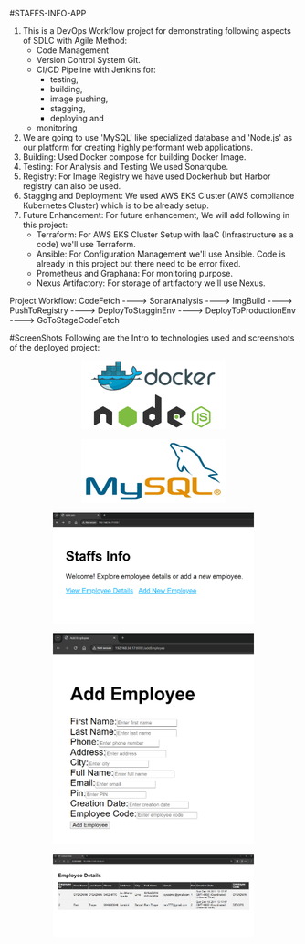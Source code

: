 #STAFFS-INFO-APP
1. This is a DevOps Workflow project for demonstrating following aspects of SDLC with Agile Method:
   - Code Management
   - Version Control System Git.
   - CI/CD Pipeline with Jenkins for:
      - testing,
      - building,
      - image pushing,
      - stagging,
      - deploying and
   - monitoring
2. We are going to use 'MySQL' like specialized database and 'Node.js' as our platform for creating highly performant web applications.
3. Building: Used Docker compose for building Docker Image.
4. Testing: For Analysis and Testing We used Sonarqube.
5. Registry: For Image Registry we have used Dockerhub but Harbor registry can also be used.
6. Stagging and Deployment: We used AWS EKS Cluster (AWS compliance Kubernetes Cluster) which is to be already setup.
7. Future Enhancement: For future enhancement, We will add following in this project:
     - Terraform: For AWS EKS Cluster Setup with IaaC (Infrastructure as a code) we'll use Terraform.
     - Ansible: For Configuration Management we'll use Ansible. Code is already in this project but there need to be error fixed.
     - Prometheus and Graphana: For monitoring purpose.
     - Nexus Artifactory: For storage of artifactory we'll use Nexus.

Project Workflow:
CodeFetch ----> SonarAnalysis ----> ImgBuild ----> PushToRegistry ----> DeployToStagginEnv ----> DeployToProductionEnv ----> GoToStageCodeFetch

#ScreenShots
Following are the Intro to technologies used and screenshots of the deployed project:
<p align="center">
    <img src="Screenshots/docker_nodejs.png" alt="docker_compose" width="50%"/>
</p>

<p align="center">
    <img src="Screenshots/mysql.jpg" alt="docker_compose" width="50%"/>
</p>
<p align="center">
    <img src="Screenshots/index.png" alt="docker_compose" width="70%"/>
</p>
<p align="center">
    <img src="Screenshots/addEmployee.png" alt="docker_compose" width="70%">
</p>
<p align="center">
    <img src="Screenshots/employee.png" alt="docker_compose" width="70%">
</p>
